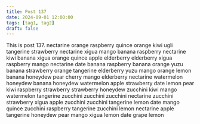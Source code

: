```yaml
---
title: Post 137
date: 2024-09-01 12:00:00
tags: [tag1, tag2]
draft: false
---
```

This is post 137.
nectarine
orange
raspberry
quince
orange
kiwi
ugli
tangerine
strawberry
nectarine
xigua
mango
banana
raspberry
nectarine
kiwi
banana
xigua
orange
quince
apple
elderberry
elderberry
xigua
raspberry
mango
nectarine
date
banana
raspberry
banana
orange
yuzu
banana
strawberry
orange
tangerine
elderberry
yuzu
mango
orange
lemon
banana
honeydew
pear
cherry
mango
elderberry
nectarine
watermelon
honeydew
banana
honeydew
watermelon
apple
strawberry
date
lemon
pear
kiwi
raspberry
strawberry
strawberry
honeydew
zucchini
kiwi
mango
watermelon
tangerine
zucchini
zucchini
zucchini
nectarine
zucchini
strawberry
xigua
apple
zucchini
zucchini
tangerine
lemon
date
mango
quince
zucchini
raspberry
tangerine
zucchini
lemon
nectarine
apple
tangerine
honeydew
pear
mango
xigua
lemon
date
grape
lemon
